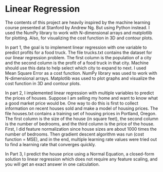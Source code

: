 # Linear Regression
The contents of this project are heavily inspired by the machine learning course presented at Stanford by Andrew Ng. But using Python instead.
I used the NumPy library to work with N-dimensional arrays and matplotlib for plotting. Also, for visualizing the cost function in 3D and contour plots.

In part 1, the goal is to implement linear regression with one variable to predict profits for a food truck. The file trucks.txt contains the dataset for our linear regression problem. The first column is the population of a city and the second column is the profit of a food truck in that city. Machine should use this data to help select which city to expand to next. I used Mean Square Error as a cost function. NumPy library was used to work with N-dimensional arrays. Matplotlib was used to plot graphs and visualize the cost function in 3D and contour plots.

In part 2, I implemented linear regression with multiple variables to predict the prices of houses. Suppose I am selling my home and want to know what a good market price would be. One way to do this is first to collect information on recent houses sold and make a model of housing prices. The file houses.txt contains a training set of housing prices in Portland, Oregon. The first column is the size of the house (in square feet), the second column is the number of bedrooms, and the third column is the price of the house. First, I did feature normalization since house sizes are about 1000 times the number of bedrooms. Then gradient descent algorithm was run (cost function = MSE), and in the end, multiple learning rate values were tried out to find a learning rate that converges quickly.

In Part 3,  I predict the house price using a Normal Equation, a closed-form solution to linear regression which does not require any feature scaling, and you will get an exact answer in one calculation.



